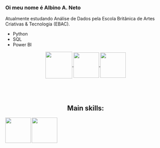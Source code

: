 ### Oi meu nome é Albino A. Neto
Atualmente estudando Análise de Dados pela Escola Britânica de Artes Criativas & Tecnologia (EBAC).
- Python
- SQL
- Power BI

<div align="center"> 
<a href="https://instagram.com/bino_armelin" target="_blank">
<img align="center" height="84" width="84" src="https://github.com/binoneto-dev/assets/44561610/88a3dd4d-f85e-4141-af09-a2667d81df5b">
</a>

<a href="mailto:cmp.1a.binoneto31@gmail.com">
<img align="center"  height="80" width="80" src="https://github.com/binoneto-dev/assets/44561610/2856fdde-3200-4398-8290-a0e45d3a35a0">
</a>

<a  href="https://www.linkedin.com/in/albino-armelin-neto-36b209122/" target=_blank>
<img align="center"  height="80" width="80" src="https://github.com/binoneto-dev/binoneto-dev/assets/44561610/bc26a6f8-f0d3-4f15-82e1-55680c48f269">
</a>

<br>
<br>
<br>
<br> 

## Main skills:
<div align="left"> 
  
<img align="left"  height="80" width="80" src="https://github.com/binoneto-dev/binoneto-dev/assets/44561610/5d7b8d42-878a-4d07-aebc-f2af02475be6">

<img align="left"  height="80" width="80" src="https://cdn.jsdelivr.net/gh/devicons/devicon@latest/icons/trêsdsmax/trêsdsmax-original.svg" />


          

           

</div>
